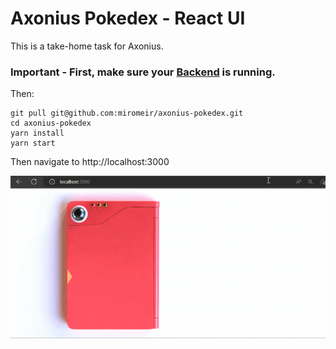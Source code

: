 # Axonius Pokedex - React UI

This is a take-home task for Axonius.
<br/>

### Important - First, make sure your [Backend](https://github.com/miromeir/axonius-pokedex-server) is running.
Then:
<br/>
```
git pull git@github.com:miromeir/axonius-pokedex.git
cd axonius-pokedex
yarn install
yarn start
```
Then navigate to http://localhost:3000

![](https://github.com/miromeir/axonius-pokedex/blob/main/Animation.gif?raw=true)
